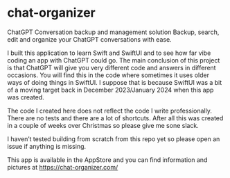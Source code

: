 # chat-organizer
ChatGPT Conversation backup and management solution
Backup, search, edit and organize your ChatGPT conversations with ease.

I built this application to learn Swift and SwiftUI and to see how far vibe coding an app with ChatGPT could go. The main conclusion of this project is that ChatGPT will give you very different code and answers in different occasions. You will find this in the code where sometimes it uses older ways of doing things in SwiftUI. I suppose that is because SwiftUI was a bit of a moving target back in December 2023/January 2024 when this app was created.

The code I created here does not reflect the code I write professionally. There are no tests and there are a lot of shortcuts. After all this was created in a couple of weeks over Christmas so please give me sone slack.

I haven’t tested building from scratch from this repo yet so please open an issue if anything is missing.

This app is available in the AppStore and you can find information and pictures at https://chat-organizer.com/
